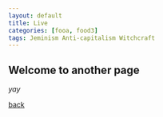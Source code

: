 ```yaml
---
layout: default
title: Live
categories: [fooa, food3]
tags: Jeminism Anti-capitalism Witchcraft
---
```


## Welcome to another page

_yay_

[back](./)
